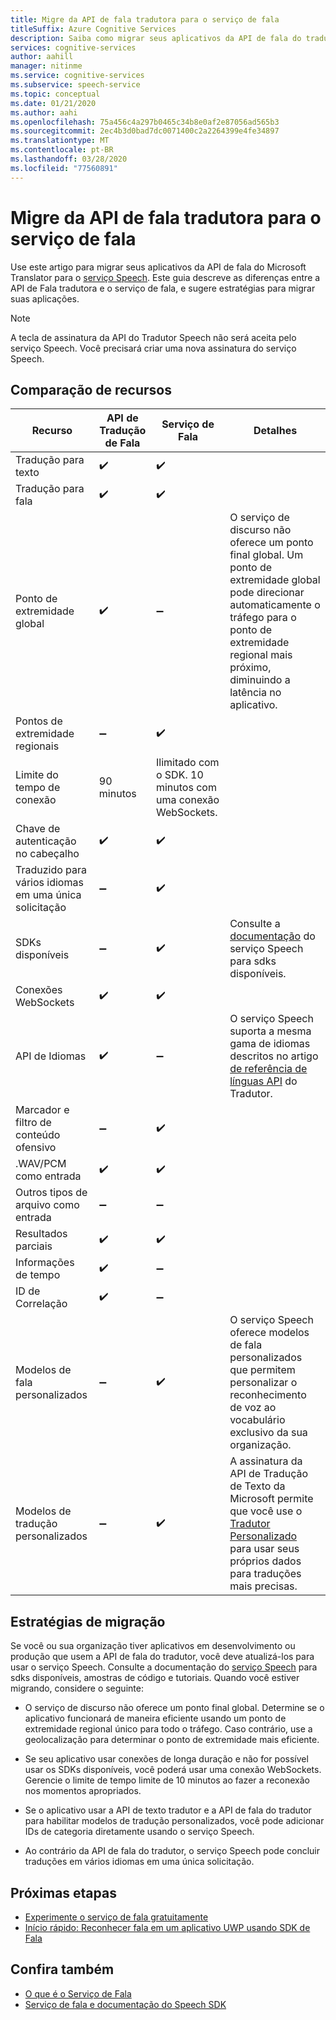 ```yaml
---
title: Migre da API de fala tradutora para o serviço de fala
titleSuffix: Azure Cognitive Services
description: Saiba como migrar seus aplicativos da API de fala do tradutor para o serviço Speech.
services: cognitive-services
author: aahill
manager: nitinme
ms.service: cognitive-services
ms.subservice: speech-service
ms.topic: conceptual
ms.date: 01/21/2020
ms.author: aahi
ms.openlocfilehash: 75a456c4a297b0465c34b8e0af2e87056ad565b3
ms.sourcegitcommit: 2ec4b3d0bad7dc0071400c2a2264399e4fe34897
ms.translationtype: MT
ms.contentlocale: pt-BR
ms.lasthandoff: 03/28/2020
ms.locfileid: "77560891"
---
```

# <a name="migrate-from-the-translator-speech-api-to-the-speech-service"></a>Migre da API de fala tradutora para o serviço de fala

Use este artigo para migrar seus aplicativos da API de fala do Microsoft Translator para o [serviço Speech](index.yml). Este guia descreve as diferenças entre a API de Fala tradutora e o serviço de fala, e sugere estratégias para migrar suas aplicações.

> [!NOTE]
> A tecla de assinatura da API do Tradutor Speech não será aceita pelo serviço Speech. Você precisará criar uma nova assinatura do serviço Speech.

## <a name="comparison-of-features"></a>Comparação de recursos

| Recurso                                           | API de Tradução de Fala                                  | Serviço de Fala | Detalhes                                                                                                                                                                                                                                                                            |
|---------------------------------------------------|-----------------------------------------------------------------|------------------------------------|------------------------------------------------------------------------------------------------------------------------------------------------------------------------------------------------------------------------------------------------------------------------------------|
| Tradução para texto                               | :heavy_check_mark:                                              | :heavy_check_mark:                 |                                                                                                                                                                                                                                                                                    |
| Tradução para fala                             | :heavy_check_mark:                                              | :heavy_check_mark:                 |                                                                                                                                                                                                                                                                                    |
| Ponto de extremidade global                                   | :heavy_check_mark:                                              | :heavy_minus_sign:                 | O serviço de discurso não oferece um ponto final global. Um ponto de extremidade global pode direcionar automaticamente o tráfego para o ponto de extremidade regional mais próximo, diminuindo a latência no aplicativo.                                                    |
| Pontos de extremidade regionais                                | :heavy_minus_sign:                                              | :heavy_check_mark:                 |                                                                                                                                                                                                                                                                                    |
| Limite do tempo de conexão                             | 90 minutos                                               | Ilimitado com o SDK. 10 minutos com uma conexão WebSockets.                                                                                                                                                                                                                                                                                   |
| Chave de autenticação no cabeçalho                                | :heavy_check_mark:                                              | :heavy_check_mark:                 |                                                                                                                                                                                                                                                                                    |
| Traduzido para vários idiomas em uma única solicitação | :heavy_minus_sign:                                              | :heavy_check_mark:                 |                                                                                                                                                                                                                                                                                    |
| SDKs disponíveis                                    | :heavy_minus_sign:                                              | :heavy_check_mark:                 | Consulte a [documentação](index.yml) do serviço Speech para sdks disponíveis.                                                                                                                                                    |
| Conexões WebSockets                            | :heavy_check_mark:                                              | :heavy_check_mark:                 |                                                                                                                                                                                                                                                                                    |
| API de Idiomas                                     | :heavy_check_mark:                                              | :heavy_minus_sign:                 | O serviço Speech suporta a mesma gama de idiomas descritos no artigo [de referência de línguas API](../translator-speech/languages-reference.md) do Tradutor. |
| Marcador e filtro de conteúdo ofensivo                       | :heavy_minus_sign:                                              | :heavy_check_mark:                 |                                                                                                                                                                                                                                                                                    |
| .WAV/PCM como entrada                                 | :heavy_check_mark:                                              | :heavy_check_mark:                 |                                                                                                                                                                                                                                                                                    |
| Outros tipos de arquivo como entrada                         | :heavy_minus_sign:                                              | :heavy_minus_sign:                 |                                                                                                                                                                                                                                                                                    |
| Resultados parciais                                   | :heavy_check_mark:                                              | :heavy_check_mark:                 |                                                                                                                                                                                                                                                                                    |
| Informações de tempo                                       | :heavy_check_mark:                                              | :heavy_minus_sign:                 |                                                                                                                                                                 |
| ID de Correlação                                    | :heavy_check_mark:                                              | :heavy_minus_sign:                 |                                                                                                                                                                                                                                                                                    |
| Modelos de fala personalizados                              | :heavy_minus_sign:                                              | :heavy_check_mark:                 | O serviço Speech oferece modelos de fala personalizados que permitem personalizar o reconhecimento de voz ao vocabulário exclusivo da sua organização.                                                                                                                                           |
| Modelos de tradução personalizados                         | :heavy_minus_sign:                                              | :heavy_check_mark:                 | A assinatura da API de Tradução de Texto da Microsoft permite que você use o [Tradutor Personalizado](https://www.microsoft.com/translator/business/customization/) para usar seus próprios dados para traduções mais precisas.                                                 |

## <a name="migration-strategies"></a>Estratégias de migração

Se você ou sua organização tiver aplicativos em desenvolvimento ou produção que usem a API de fala do tradutor, você deve atualizá-los para usar o serviço Speech. Consulte a documentação do [serviço Speech](index.yml) para sdks disponíveis, amostras de código e tutoriais. Quando você estiver migrando, considere o seguinte:

* O serviço de discurso não oferece um ponto final global. Determine se o aplicativo funcionará de maneira eficiente usando um ponto de extremidade regional único para todo o tráfego. Caso contrário, use a geolocalização para determinar o ponto de extremidade mais eficiente.

* Se seu aplicativo usar conexões de longa duração e não for possível usar os SDKs disponíveis, você poderá usar uma conexão WebSockets. Gerencie o limite de tempo limite de 10 minutos ao fazer a reconexão nos momentos apropriados.

* Se o aplicativo usar a API de texto tradutor e a API de fala do tradutor para habilitar modelos de tradução personalizados, você pode adicionar IDs de categoria diretamente usando o serviço Speech.

* Ao contrário da API de fala do tradutor, o serviço Speech pode concluir traduções em vários idiomas em uma única solicitação.

## <a name="next-steps"></a>Próximas etapas

* [Experimente o serviço de fala gratuitamente](get-started.md)
* [Início rápido: Reconhecer fala em um aplicativo UWP usando SDK de Fala](~/articles/cognitive-services/Speech-Service/quickstarts/speech-to-text-from-microphone.md?pivots=programming-language-csharp&tabs=uwp)

## <a name="see-also"></a>Confira também

* [O que é o Serviço de Fala](overview.md)
* [Serviço de fala e documentação do Speech SDK](https://docs.microsoft.com/azure/cognitive-services/speech-service/speech-devices-sdk-qsg)
